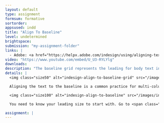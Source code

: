 ```yaml
---
layout: default
type: assignment
formsum: formative
sortorder:
appsused: indd
title: "Align To Baseline"
level: undetermined
brightspace: 
submission: "my-assignment-folder"
links: |
  - Adobe: <a href="https://helpx.adobe.com/indesign/using/aligning-text.html" title="xx" target="_blank">Aligning Text</a>
video: "https://www.youtube.com/embed/U_U3-RYLYlg"
downloads:
description: "The baseline grid represents the leading for body text in a document. You can use multiples of this leading value for all elements of the page to ensure that text always lines up between columns and from page to page."
details: | 
  <img class="size50" alt="indesign-align-to-baseline-grid" src="/images/indesign-align-to-baseline/indesign-align-to-baseline-grid.jpg">

  Aligning the text to the baseline is a common practice for multi-column page designs, like magazines. It makes the text baselines align across columns. So, if you put a ruler on the page at the baseline, they would all line up across columns. This makes for a much cleaner look.

  <img class="size100" alt="indesign-align-to-baseline" src="/images/indesign-align-to-baseline/indesign-align-to-baseline.jpg">

  You need to know your leading size to start with. Go to <span class="command">Preferences > Grids</span>, then change the <span class="command">Increment Every</span> number to match your leading value. Once that's done, go to <span class="command">Indents and Spacing</span> in your paragraph style. Set <span class="command">Align to Grid</span> to <span class="command">All Lines</span>.

assignment: |
---
```

